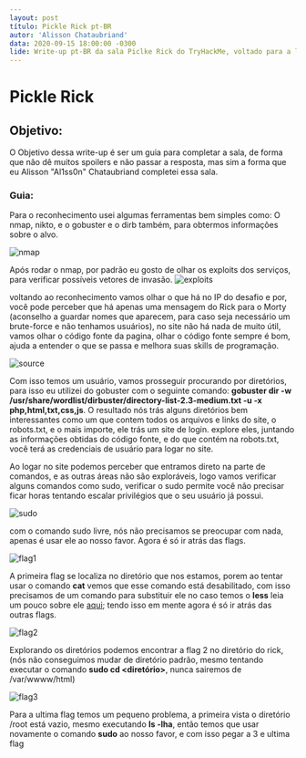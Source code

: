 ```yaml
---
layout: post
título: Pickle Rick pt-BR
autor: 'Alisson Chataubriand'
data: 2020-09-15 18:00:00 -0300
lide: Write-up pt-BR da sala Piclke Rick do TryHackMe, voltado para a lógica do desafio.
---
```


# Pickle Rick

## Objetivo:
O Objetivo dessa write-up é ser um guia para completar a sala, de forma que não dê muitos spoilers e não passar a resposta, mas sim a forma que eu Alisson "Al1ss0n" Chataubriand completei essa sala.

### Guia:
Para o reconhecimento usei algumas ferramentas bem simples como: O nmap, nikto, e o gobuster e o dirb também, para obtermos informações sobre o alvo.

![nmap](https://i.imgur.com/6tQMwBq.png)

Após rodar o nmap, por padrão eu gosto de olhar os exploits dos serviços, para verificar possíveis vetores de invasão.
![exploits](https://i.imgur.com/Q6hrwQR.png)

voltando ao reconhecimento vamos olhar o que há no IP do desafio e por, você pode perceber que há apenas uma mensagem do Rick para o Morty (aconselho a guardar nomes que aparecem, para caso seja necessário um brute-force e não tenhamos usuários), no site não há nada de muito útil, vamos olhar o código fonte da pagina, olhar o código fonte sempre é bom, ajuda a entender o que se passa e melhora suas skills de programação.

![source](https://i.imgur.com/ghwTsPm.jpg)

Com isso temos um usuário, vamos prosseguir procurando por diretórios, para isso eu utilizei do gobuster com o seguinte comando: **gobuster dir -w /usr/share/wordlist/dirbuster/directory-list-2.3-medium.txt -u <site> -x php,html,txt,css,js**.
O resultado nós trás alguns diretórios bem interessantes como um que contem todos os arquivos e links do site, o robots.txt, e o mais importe, ele trás um site de login. explore eles, juntando as informações obtidas do código fonte, e do que contém na robots.txt, você terá as credenciais de usuário para logar no site.

Ao logar no site podemos perceber que entramos direto na parte de comandos, e as outras áreas não são exploráveis, logo vamos verificar alguns comandos como sudo, verificar o sudo permite você não precisar ficar horas tentando escalar privilégios que o seu usuário já possui.

![sudo](https://i.imgur.com/5uB1Mmy.png)

com o comando sudo livre, nós não precisamos se preocupar com nada, apenas é usar ele ao nosso favor. Agora é só ir atrás das flags.

![flag1](https://i.imgur.com/3mxwOU3.png)

A primeira flag se localiza no diretório que nos estamos, porem ao tentar usar o comando **cat** vemos que esse comando está desabilitado, com isso precisamos de um comando para substituir ele no caso temos o **less** leia um pouco sobre ele [aqui](https://www.webhostface.com/kb/knowledgebase/linux-less-command/); tendo isso em mente agora é só ir atrás das outras flags.

![flag2](https://i.imgur.com/JgRS7pQ.png)

Explorando os diretórios podemos encontrar a flag 2 no diretório do rick, (nós não conseguimos mudar de diretório padrão, mesmo tentando executar o comando **sudo cd <diretório>**, nunca sairemos de /var/wwww/html)

![flag3](https://i.imgur.com/CFgjFcZ.png)

Para a ultima flag temos um pequeno problema, a primeira vista o diretório /root está vazio, mesmo executando **ls -lha**, então temos que usar novamente o comando **sudo** ao nosso favor, e com isso pegar a 3 e ultima flag
